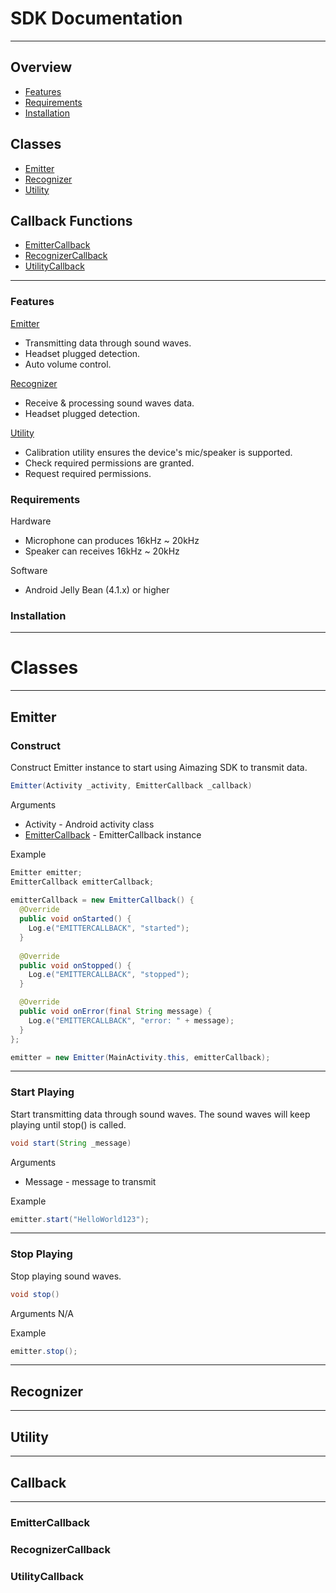 # SDK Documentation
---
## Overview
- [Features](#features)
- [Requirements](#requirements)
- [Installation](#installation)

## Classes
- [Emitter](#emitter)
- [Recognizer](#recognizer)
- [Utility](#utility)

## Callback Functions
- [EmitterCallback](#emittercallback)
- [RecognizerCallback](#recognizercallback)
- [UtilityCallback](#utilitycallback)

---

### Features

[Emitter](#emitter-1)
- Transmitting data through sound waves.
- Headset plugged detection.
- Auto volume control.

[Recognizer](#recognizer-1)
- Receive & processing sound waves data.
- Headset plugged detection.

[Utility](#utility-1)
- Calibration utility ensures the device's mic/speaker is supported.
- Check required permissions are granted.
- Request required permissions.


### Requirements

Hardware
* Microphone can produces 16kHz \~ 20kHz
* Speaker can receives 16kHz \~ 20kHz

Software
* Android Jelly Bean (4.1.x) or higher 


### Installation


---
# Classes
---

## Emitter

### Construct

Construct Emitter instance to start using Aimazing SDK to transmit data.

```java
Emitter(Activity _activity, EmitterCallback _callback)
```

Arguments
* Activity - Android activity class
* [EmitterCallback](#emittercallback) - EmitterCallback instance

Example
```java
Emitter emitter;
EmitterCallback emitterCallback;
    
emitterCallback = new EmitterCallback() {
  @Override
  public void onStarted() {
    Log.e("EMITTERCALLBACK", "started");
  }
    
  @Override
  public void onStopped() {
    Log.e("EMITTERCALLBACK", "stopped");
  }

  @Override
  public void onError(final String message) {
    Log.e("EMITTERCALLBACK", "error: " + message);
  }
};

emitter = new Emitter(MainActivity.this, emitterCallback);
```
---
### Start Playing

Start transmitting data through sound waves. The sound waves will keep playing until stop() is called.
```java
void start(String _message)
```

Arguments
* Message - message to transmit

Example
```java
emitter.start("HelloWorld123");
```

---
### Stop Playing

Stop playing sound waves.
```java
void stop()
```

Arguments
N/A

Example
```java
emitter.stop();
```

---

## Recognizer


---

## Utility



---
## Callback
---

### EmitterCallback


### RecognizerCallback


### UtilityCallback
